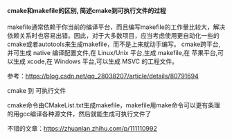 #### cmake和makefile的区别, 简述cmake到可执行文件的过程

makefile通常依赖于你当前的编译平台，而且编写makefile的工作量比较大，解决依赖关系时也容易出错。因此，对于大多数项目，应当考虑使用更自动化一些的 cmake或者autotools来生成makefile，而不是上来就动手编写。
cmake跨平台,并可生成 native 编译配置文件,在 Linux/Unix 平台,生成 makefile,在 苹果平台,可以生成 xcode,在 Windows 平台,可以生成 MSVC 的工程文件。

参考：https://blog.csdn.net/qq_28038207/article/details/80791694



cmake 到 可执行文件

cmake命令由CMakeList.txt生成makefile，makefile用make命令可以更有条理的用gcc编译各种源文件，然后就能生成可执行文件了



不错的文章：https://zhuanlan.zhihu.com/p/111110992
